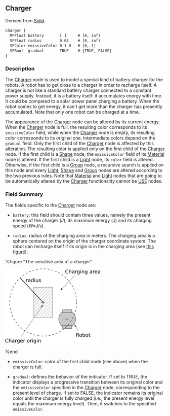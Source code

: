 ## Charger

Derived from [Solid](solid.md).

```
Charger {
  MFFloat battery       [ ]     # [0, inf)
  SFFloat radius        0.04    # [0, inf)
  SFColor emissiveColor 0 1 0   # [0, 1]
  SFBool  gradual       TRUE    # {TRUE, FALSE}
}
```

### Description

The [Charger](#charger) node is used to model a special kind of battery charger for the robots.
A robot has to get close to a charger in order to recharge itself.
A charger is not like a standard battery charger connected to a constant power supply.
Instead, it is a battery itself: it accumulates energy with time.
It could be compared to a solar power panel charging a battery.
When the robot comes to get energy, it can't get more than the charger has presently accumulated.
Note that only one robot can be charged at a time.

The appearance of the [Charger](#charger) node can be altered by its current energy.
When the [Charger](#charger) node is full, the resulting color corresponds to its `emissiveColor` field, while when the [Charger](#charger) node is empty, its resulting color corresponds to its original one.
Intermediate colors depend on the `gradual` field.
Only the first child of the [Charger](#charger) node is affected by this alteration.
The resulting color is applied only on the first child of the [Charger](#charger) node.
If the first child is a [Shape](shape.md) node, the `emissiveColor` field of its [Material](material.md) node is altered.
If the first child is a [Light](light.md) node, its `color` field is altered.
Otherwise, if the first child is a [Group](group.md) node, a recursive search is applied on this node and every [Light](light.md), [Shape](shape.md) and [Group](group.md) nodes are altered according to the two previous rules.
Note that [Material](material.md) and [Light](light.md) nodes that are going to be automatically altered by the [Charger](#charger) functionality cannot be [USE](def-and-use.md) nodes.

### Field Summary

The fields specific to the [Charger](#charger) node are:

- `battery`: this field should contain three values, namely the present energy of
the charger (*J*), its maximum energy (*J*) and its charging speed (*W=J/s*).

- `radius`: radius of the charging area in meters. The charging area is a sphere
centered on the origin of the charger coordinate system. The robot can recharge
itself if its origin is in the charging area (see [this
figure](#the-sensitive-area-of-a-charger)).

%figure "The sensitive area of a charger"

![charger.png](images/charger.png)

%end

- `emissiveColor`: color of the first child node (see above) when the charger is
full.

- `gradual`: defines the behavior of the indicator. If set to TRUE, the indicator
displays a progressive transition between its original color and the
`emissiveColor` specified in the [Charger](#charger) node, corresponding to the
present level of charge. If set to FALSE, the indicator remains its original
color until the charger is fully charged (i.e., the present energy level equals
the maximum energy level). Then, it switches to the specified `emissiveColor`.

